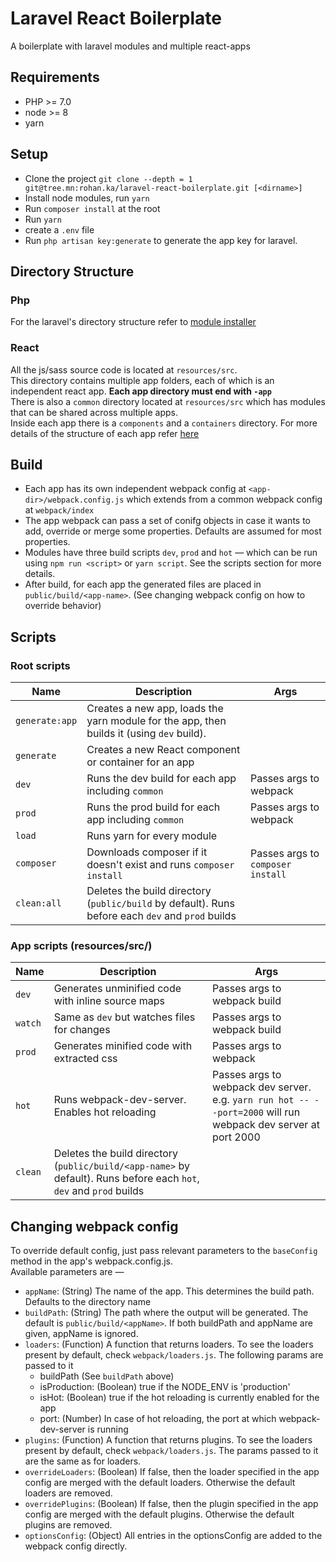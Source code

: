 # Laravel React Boilerplate

A boilerplate with laravel modules and multiple react-apps

## Requirements
 - PHP >= 7.0
 - node >= 8
 - yarn
 
## Setup
 - Clone the project
 `git clone --depth = 1 git@tree.mn:rohan.ka/laravel-react-boilerplate.git [<dirname>]`
 - Install node modules, run `yarn`
 - Run `composer install` at the root
 - Run `yarn`
 - create a `.env` file
 - Run `php artisan key:generate` to generate the app key for laravel.
 
## Directory Structure
  ### Php
  For the laravel's directory structure refer to [module installer](http://tree.mn/cm-admin/module-installer)

  ### React
  All the js/sass source code is located at `resources/src`.  
  This directory contains multiple app folders,
  each of which is an independent react app. **Each app directory must end with `-app`**  
  There is also a `common` directory located at `resources/src` which has modules that can be shared across multiple apps.  
  Inside each app there is a `components` and a `containers` directory.
  For more details of the structure of each app refer [here](https://github.com/react-boilerplate/react-boilerplate)
  

  
## Build
  - Each app has its own independent webpack config at `<app-dir>/webpack.config.js` which extends from a common webpack config at `webpack/index`
  - The app webpack can pass a set of conifg objects in case it wants to add, override or merge some properties. Defaults are assumed for most properties.
  - Modules have three build scripts `dev`, `prod` and `hot` &mdash; which can be run using `npm run <script>` or `yarn script`. See the scripts section for more details.
  - After build, for each app the generated files are placed in `public/build/<app-name>`. (See changing webpack config on how to override behavior)

## Scripts

### Root scripts  
  
  | Name | Description| Args |
  |------|------------| --------- |
  | `generate:app` | Creates a new app, loads the yarn module for the app, then builds it (using `dev` build). | |
  | `generate` | Creates a new React component or container for an app | |
  | `dev`| Runs the dev build for each app including `common` | Passes args to webpack |
  | `prod`| Runs the prod build for each app including `common` | Passes args to webpack |
  | `load` | Runs yarn for every module | |
  | `composer` | Downloads composer if it doesn't exist and runs `composer install`| Passes args to `composer install` |
  | `clean:all` | Deletes the build directory (`public/build` by default). Runs before each `dev` and `prod` builds | | |
  

### App scripts (resources/src/<app>)

| Name | Description| Args |
|------|------------| --------- |
| `dev` | Generates unminified code with inline source maps | Passes args to webpack build |
| `watch` | Same as `dev` but watches files for changes | Passes args to webpack build |
| `prod`| Generates minified code with extracted css | Passes args to webpack |
| `hot` | Runs webpack-dev-server. Enables hot reloading | Passes args to webpack dev server. e.g. `yarn run hot -- --port=2000` will run webpack dev server at port 2000 |
| `clean` | Deletes the build directory (`public/build/<app-name>` by default). Runs before each `hot`, `dev` and `prod` builds | | |

## Changing webpack config

To override default config, just pass relevant parameters to the `baseConfig` method in the app's webpack.config.js.  
Available parameters are &mdash;
 -  `appName`: (String) The name of the app. This determines the build path. Defaults to the directory name
 -  `buildPath`: (String) The path where the output will be generated. The default is `public/build/<appName>`. If both buildPath and appName are given, appName is ignored.
 - `loaders`: (Function) A function that returns loaders. To see the loaders present by default, check `webpack/loaders.js`. The following params are passed to it  
   * buildPath (See `buildPath` above)
   * isProduction: (Boolean) true if the NODE_ENV is 'production'
   * isHot: (Boolean) true if the hot reloading is currently enabled for the app
   * port: (Number) In case of hot reloading, the port at which webpack-dev-server is running
 - `plugins`: (Function) A function that returns plugins. To see the loaders present by default, check `webpack/loaders.js`. The params passed to it are the same as for loaders.
 - `overrideLoaders`: (Boolean) If false, then the loader specified in the app config are merged with the default loaders. Otherwise the default loaders are removed.
 - `overridePlugins`: (Boolean) If false, then the plugin specified in the app config are merged with the default plugins. Otherwise the default plugins are removed.
 - `optionsConfig`: (Object) All entries in the optionsConfig are added to the webpack config directly.
 
